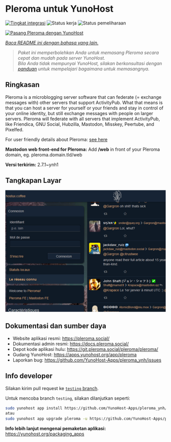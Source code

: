 <!--
N.B.: README ini dibuat secara otomatis oleh <https://github.com/YunoHost/apps/tree/master/tools/readme_generator>
Ini TIDAK boleh diedit dengan tangan.
-->

# Pleroma untuk YunoHost

[![Tingkat integrasi](https://apps.yunohost.org/badge/integration/pleroma)](https://ci-apps.yunohost.org/ci/apps/pleroma/)
![Status kerja](https://apps.yunohost.org/badge/state/pleroma)
![Status pemeliharaan](https://apps.yunohost.org/badge/maintained/pleroma)

[![Pasang Pleroma dengan YunoHost](https://install-app.yunohost.org/install-with-yunohost.svg)](https://install-app.yunohost.org/?app=pleroma)

*[Baca README ini dengan bahasa yang lain.](./ALL_README.md)*

> *Paket ini memperbolehkan Anda untuk memasang Pleroma secara cepat dan mudah pada server YunoHost.*  
> *Bila Anda tidak mempunyai YunoHost, silakan berkonsultasi dengan [panduan](https://yunohost.org/install) untuk mempelajari bagaimana untuk memasangnya.*

## Ringkasan

Pleroma is a microblogging server software that can federate (= exchange messages with) other servers that support ActivityPub. What that means is that you can host a server for yourself or your friends and stay in control of your online identity, but still exchange messages with people on larger servers. Pleroma will federate with all servers that implement ActivityPub, like Friendica, GNU Social, Hubzilla, Mastodon, Misskey, Peertube, and Pixelfed.

For user friendly details about Pleroma: [see here](https://blog.soykaf.com/post/what-is-pleroma/)

**Mastodon web front-end for Pleroma:** Add **/web** in front of your Pleroma domain, eg. pleroma.domain.tld/web


**Versi terkirim:** 2.7.1~ynh1

## Tangkapan Layar

![Tangkapan Layar pada Pleroma](./doc/screenshots/screenshot1.png)

## Dokumentasi dan sumber daya

- Website aplikasi resmi: <https://pleroma.social/>
- Dokumentasi admin resmi: <https://docs.pleroma.social/>
- Depot kode aplikasi hulu: <https://git.pleroma.social/pleroma/pleroma/>
- Gudang YunoHost: <https://apps.yunohost.org/app/pleroma>
- Laporkan bug: <https://github.com/YunoHost-Apps/pleroma_ynh/issues>

## Info developer

Silakan kirim pull request ke [`testing` branch](https://github.com/YunoHost-Apps/pleroma_ynh/tree/testing).

Untuk mencoba branch `testing`, silakan dilanjutkan seperti:

```bash
sudo yunohost app install https://github.com/YunoHost-Apps/pleroma_ynh/tree/testing --debug
atau
sudo yunohost app upgrade pleroma -u https://github.com/YunoHost-Apps/pleroma_ynh/tree/testing --debug
```

**Info lebih lanjut mengenai pemaketan aplikasi:** <https://yunohost.org/packaging_apps>
